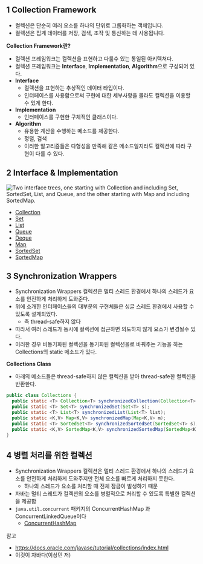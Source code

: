 ## 1 Collection Framework
* 컬렉션은 단순히 여러 요소를 하나의 단위로 그룹화하는 객체입니다. 
* 컬렉션은 집계 데이터를 저장, 검색, 조작 및 통신하는 데 사용됩니다. 

**Collection Framework란?**
* 컬렉션 프레임워크는 컬렉션을 표현하고 다룰수 있는 통일된 아키텍쳐다.
* 컬렉션 프레임워크는 **Interface**, **Implementation**, **Algorithm**으로 구성되어 있다.
* **Interface**
  * 컬렉션을 표현하는 추상적인 데이터 타입이다.
  * 인터페이스를 사용함으로써 구현에 대한 세부사항을 몰라도 컬렉션을 이용할 수 있게 한다.
* **Implementation**
  * 인터페이스를 구현한 구체적인 클래스이다.
* **Algorithm**
  * 유용한 계산을 수행하는 메소드를 제공한다.
  * 정렬, 검색
  * 이러한 알고리즘들은 다형성을 만족해 같은 메소드일지라도 컬렉션에 따라 구현이 다를 수 있다.



## 2 Interface & Implementation
![Two interface trees, one starting with Collection and including Set, SortedSet, List, and Queue, and the other starting with Map and including SortedMap.](https://docs.oracle.com/javase/tutorial/figures/collections/colls-coreInterfaces.gif)
* [Collection](Collection/Collection.md)
* [Set](Set/Set.md)
* [List](List/List.md)
* [Queue](Queue/Queue.md)
* [Deque](Deque/Deque.md)
* [Map](Map/Map/Map.md)
* [SortedSet](SortedSet/SortedSet.md)
* [SortedMap](SortedMap/SortedMap.md)

## 3 Synchronization Wrappers
* Synchronization Wrappers 컬렉션은 멀티 스레드 환경에서 하나의 스레드가 요소를 안전하게 처리하게 도와준다.
* 위에 소개한 인터페이스들의 대부분의 구현체들은 싱글 스레드 환경에서 사용할 수 있도록 설계되었다.
  * 즉 thread-safe하지 않다
* 따라서 여러 스레드가 동시에 컬렉션에 접근하면 의도하지 않게 요소가 변경될수 있다.
* 이러한 경우 비동기화된 컬렉션을 동기화된 컬렉션을로 바꿔주는 기능을 하는 Collections의 static 메소드가 있다.

**Collections Class**
* 아래의 메소드들은 thread-safe하지 않은 컬렉션을 받아 thread-safe한 컬렉션을 반환한다.

```java
public class Collections {
  public static <T> Collection<T> synchronizedCollection(Collection<T> c);
  public static <T> Set<T> synchronizedSet(Set<T> s);
  public static <T> List<T> synchronizedList(List<T> list);
  public static <K,V> Map<K,V> synchronizedMap(Map<K,V> m);
  public static <T> SortedSet<T> synchronizedSortedSet(SortedSet<T> s);
  public static <K,V> SortedMap<K,V> synchronizedSortedMap(SortedMap<K,V> m);
}
```

## 4 병렬 처리를 위한 컬렉션
* Synchronization Wrappers 컬렉션은 멀티 스레드 환경에서 하나의 스레드가 요소를 안전하게 처리하게 도와주지만 전체 요소를 빠르게 처리하지 못한다.
  * 하나의 스레드가 요소를 처리할 때 전체 잠금이 발생하기 때문
* 자바는 멀티 스레드가 컬렉션의 요소를 병렬적으로 처리할 수 있도록 특별한 컬렉션을 제공함
* `java.util.concurrent` 패키지의 ConcurrentHashMap 과 ConcurrentLinkedQueue이다
  * [ConcurrentHashMap](Map/ConcurrentHashMap/ConcurrentHashMap.md)

참고
* https://docs.oracle.com/javase/tutorial/collections/index.html
* 이것이 자바다(이상민 저)